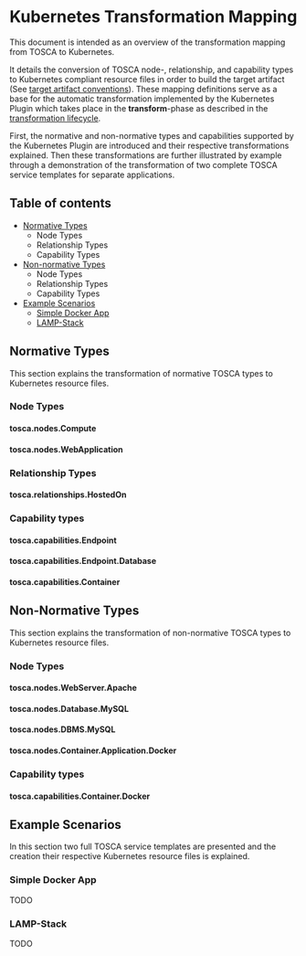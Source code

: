 # Kubernetes Transformation Mapping
This document is intended as an overview of the transformation mapping from TOSCA to Kubernetes.

It details the conversion of TOSCA node-, relationship, and capability types to Kubernetes compliant resource files in order to build the target artifact (See [target artifact conventions](..\target-artifact-conventions\target-artifact-conventions.md)). These mapping definitions serve as a base for the automatic transformation implemented by the Kubernetes Plugin which takes place in the **transform**-phase as described in the [transformation lifecycle](..\transformation-lifecycle\transformation-lifecycle.md).

First, the normative and non-normative types and capabilities supported by the Kubernetes Plugin are introduced and their respective transformations explained. Then these transformations are further illustrated by example through a demonstration of the transformation of two complete TOSCA service templates for separate applications.

## Table of contents
- [Normative Types](#normative-types)
  - Node Types
  - Relationship Types
  - Capability Types
- [Non-normative Types](#non-normative-types)
  - Node Types
  - Relationship Types
  - Capability Types
- [Example Scenarios](#example-scenarios)
  - [Simple Docker App](#simple-docker-app)
  - [LAMP-Stack](#lamp-stack)

## Normative Types
This section explains the transformation of normative TOSCA types to Kubernetes resource files.

### Node Types
#### tosca.nodes.Compute

#### tosca.nodes.WebApplication

### Relationship Types
#### tosca.relationships.HostedOn

### Capability types
#### tosca.capabilities.Endpoint

#### tosca.capabilities.Endpoint.Database

#### tosca.capabilities.Container

## Non-Normative Types
This section explains the transformation of non-normative TOSCA types to Kubernetes resource files.

### Node Types
#### tosca.nodes.WebServer.Apache

#### tosca.nodes.Database.MySQL

#### tosca.nodes.DBMS.MySQL

#### tosca.nodes.Container.Application.Docker

### Capability types
#### tosca.capabilities.Container.Docker

## Example Scenarios
In this section two full TOSCA service templates are presented and the creation their respective Kubernetes resource files is explained.

### Simple Docker App
TODO

### LAMP-Stack
TODO
